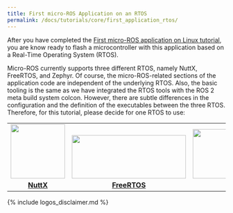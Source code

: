 ```yaml
---
title: First micro-ROS Application on an RTOS
permalink: /docs/tutorials/core/first_application_rtos/
---
```


After you have completed the [First micro-ROS application on Linux tutorial](../first_application_linux), you are know ready to flash a microcontroller with this application based on a Real-Time Operating System (RTOS).

Micro-ROS currently supports three different RTOS, namely NuttX, FreeRTOS, and Zephyr. Of course, the micro-ROS-related sections of the application code are independent of the underlying RTOS. Also, the basic tooling is the same as we have integrated the RTOS tools with the ROS 2 meta build system colcon. However, there are subtle differences in the configuration and the definition of the executables between the three RTOS. Therefore, for this tutorial, please decide for one RTOS to use:

<table style="border:none;">
 <tr>
  <td style="width:33%; text-align:center; vertical-align:bottom; font-weight:bold;"><a href="nuttx/"><img style="margin-left:auto; margin-right:auto; padding-bottom:5px;" width="125" height="125" src="https://upload.wikimedia.org/wikipedia/commons/b/b0/NuttX_logo.png"><br/>NuttX</a></td>
  <td style="width:33%; text-align:center; vertical-align:bottom; font-weight:bold;"><a href="freertos/"><img style="margin-left:auto; margin-right:auto; padding-bottom:5px;" width="263" height="100" src="https://upload.wikimedia.org/wikipedia/commons/4/4e/Logo_freeRTOS.png"><br/>FreeRTOS</a></td>
  <td style="width:33%; text-align:center; vertical-align:bottom; font-weight:bold;"><a href="zephyr/"><img style="margin-left:auto; margin-right:auto; padding-bottom:5px;" width="220" height="114" src="https://upload.wikimedia.org/wikipedia/commons/2/2d/Zephyr-logo.png"><br/>Zephyr</a></td>
 </tr>
</table>

{% include logos_disclaimer.md %}
